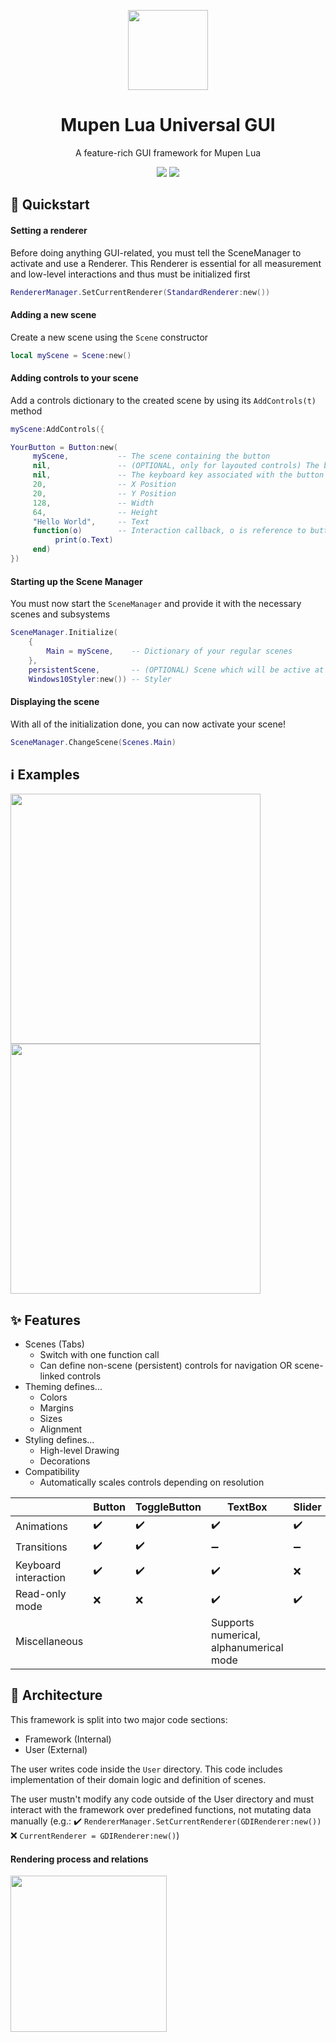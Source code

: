 <p align="center">
  <img width="128" align="center" src="https://user-images.githubusercontent.com/48759429/188273706-e8077f99-a24f-4c6b-b861-d397b9220d1e.png">
</p>
<h1 align="center">
  Mupen Lua Universal GUI
</h1>
<p align="center">
  A feature-rich GUI framework for Mupen Lua
</p>
<p align="center">
    <img src="https://img.shields.io/github/last-commit/Aurumaker72/mupenluauniversalgui?style=for-the-badge"/> 
    <img src="https://img.shields.io/badge/Status-Work%20In%20Progress-orange?style=for-the-badge"/>
</p>


## 💨 Quickstart

#### Setting a renderer
Before doing anything GUI-related, you must tell the SceneManager to activate and use a Renderer. This Renderer is essential for all measurement and low-level interactions and thus must be initialized first
```lua
RendererManager.SetCurrentRenderer(StandardRenderer:new())
```

#### Adding a new scene
Create a new scene using the `Scene` constructor
```lua
local myScene = Scene:new()
```

#### Adding controls to your scene
Add a controls dictionary to the created scene by using its `AddControls(t)` method
```lua
myScene:AddControls({

YourButton = Button:new(
     myScene,           -- The scene containing the button
     nil,               -- (OPTIONAL, only for layouted controls) The button's index in the scene. For each control, increase it by 1 heading downwards
     nil,               -- The keyboard key associated with the button (nil disables keyboard interaction)
     20,                -- X Position 
     20,                -- Y Position
     128,               -- Width
     64,                -- Height
     "Hello World",     -- Text 
     function(o)        -- Interaction callback, o is reference to button
          print(o.Text)
     end)
})
```

#### Starting up the Scene Manager
You must now start the `SceneManager` and provide it with the necessary scenes and subsystems 
```lua
SceneManager.Initialize(
    {                      
        Main = myScene,    -- Dictionary of your regular scenes
    }, 
    persistentScene,       -- (OPTIONAL) Scene which will be active at all times
    Windows10Styler:new()) -- Styler
```

#### Displaying the scene
With all of the initialization done, you can now activate your scene!
```lua
SceneManager.ChangeScene(Scenes.Main)
```

## ℹ️ Examples
<img src="https://user-images.githubusercontent.com/48759429/195981965-5dfe19f0-ae3f-4183-87bf-2a8bc18be42d.png" height="400"/><img src="https://user-images.githubusercontent.com/48759429/195981968-327b2469-7f4d-49db-a7c9-5d6b4e69b1e4.png" height="400"/>

## ✨ Features
- Scenes (Tabs)
  - Switch with one function call
  - Can define non-scene (persistent) controls for navigation OR scene-linked controls
- Theming defines... 
  - Colors
  - Margins
  - Sizes
  - Alignment
- Styling defines...
  - High-level Drawing
  - Decorations
- Compatibility
  - Automatically scales controls depending on resolution

|                      | Button | ToggleButton | TextBox                                 | Slider | Joystick                       | ComboBox | CarrouselButton |
|----------------------|--------|--------------|-----------------------------------------|--------|--------------------------------|----------|-----------------|
| Animations           | ✔️      | ✔️            | ✔️                                       | ✔️      | ✔️                              | ✔️        | ✔️               |
| Transitions          | ✔️      | ✔️            | ➖                                       | ➖      | ✔️                              | ✔️        | ❌               |
| Keyboard interaction | ✔️      | ✔️            | ✔️                                       | ❌      | ❌                              | ✔️        | ✔️               |
| Read-only mode       | ❌      | ❌            | ✔️                                       | ✔️      | ✔️                              | ❌        | ❌               |
| Miscellaneous        |        |              | Supports numerical, alphanumerical mode |        | Configurable magnitude ellipse |          |                 |

## 📐 Architecture
This framework is split into two major code sections:
- Framework (Internal)
- User (External)

The user writes code inside the `User` directory. This code includes implementation of their domain logic and definition of scenes.

The user mustn't modify any code outside of the User directory and must interact with the framework over predefined functions, not mutating data manually (e.g.:
✔️ ```RendererManager.SetCurrentRenderer(GDIRenderer:new())```
❌ ```CurrentRenderer = GDIRenderer:new()```)

#### Rendering process and relations
<img src="https://user-images.githubusercontent.com/48759429/182868104-523538f1-82e7-4eeb-9f0b-79fb206389d0.png" width="250"/>



